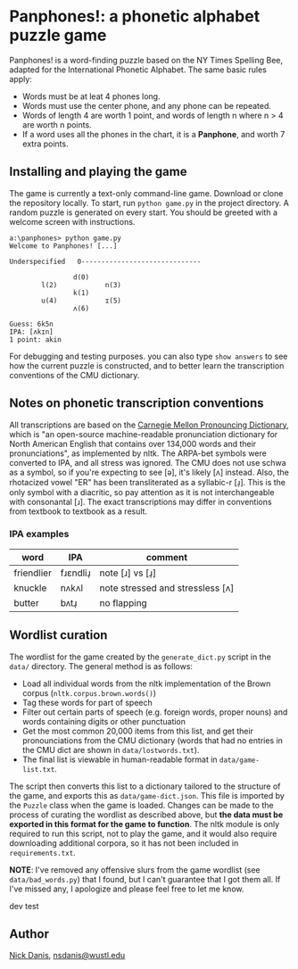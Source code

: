 # Panphones!: a phonetic alphabet puzzle game

Panphones! is a word-finding puzzle based on the NY Times Spelling Bee, adapted for the International Phonetic Alphabet. The same basic rules apply:

* Words must be at leat 4 phones long.
* Words must use the center phone, and any phone can be repeated.
* Words of length 4 are worth 1 point, and words of length n where n > 4 are worth n points.
* If a word uses all the phones in the chart, it is a **Panphone**, and worth 7 extra points.

## Installing and playing the game

The game is currently a text-only command-line game. Download or clone the repository locally. To start, run `python game.py` in the project directory. A random puzzle is generated on every start. You should be greeted with a welcome screen with instructions.

```
a:\panphones> python game.py
Welcome to Panphones! [...]

Underspecified   0------------------------------

                d(0)
        l(2)            n(3)
                k(1)
        u(4)            ɪ(5)
                ʌ(6)

Guess: 6k5n
IPA: [ʌkɪn]
1 point: akin
```

For debugging and testing purposes. you can also type `show answers` to see how the current puzzle is constructed, and to better learn the transcription conventions of the CMU dictionary. 

## Notes on phonetic transcription conventions

All transcriptions are based on the [Carnegie Mellon Pronouncing Dictionary](http://www.speech.cs.cmu.edu/cgi-bin/cmudict), which is "an open-source machine-readable pronunciation dictionary for North American English that contains over 134,000 words and their pronunciations", as implemented by nltk. The ARPA-bet symbols were converted to IPA, and all stress was ignored. The CMU does not use schwa as a symbol, so if you're expecting to see [ə], it's likely [ʌ] instead. Also, the rhotacized vowel "ER" has been transliterated as a syllabic-r [ɹ̩]. This is the only symbol with a diacritic, so pay attention as it is not interchangeable with consonantal [ɹ]. The exact transcriptions may differ in conventions from textbook to textbook as a result.

### IPA examples
| word | IPA | comment |
|---|---|---|
| friendlier | fɹɛndliɹ̩ | note [ɹ] vs [ɹ̩] |
| knuckle | nʌkʌl | note stressed and stressless [ʌ] |
| butter | bʌtɹ̩ | no flapping |

## Wordlist curation

The wordlist for the game created by the `generate_dict.py` script in the `data/` directory. The general method is as follows:

* Load all individual words from the nltk implementation of the Brown corpus (`nltk.corpus.brown.words()`)
* Tag these words for part of speech
* Filter out certain parts of speech (e.g. foreign words, proper nouns) and words containing digits or other punctuation
* Get the most common 20,000 items from this list, and get their pronounciations from the CMU dictionary (words that had no entries in the CMU dict are shown in `data/lostwords.txt`).
* The final list is viewable in human-readable format in `data/game-list.txt`. 

The script then converts this list to a dictionary tailored to the structure of the game, and exports this as `data/game-dict.json`. This file is imported by the `Puzzle` class when the game is loaded. Changes can be made to the process of curating the wordlist as described above, but **the data must be exported in this format for the game to function**. The nltk module is only required to run this script, not to play the game, and it would also require downloading additional corpora, so it has not been included in `requirements.txt`. 

**NOTE**: I've removed any offensive slurs from the game wordlist (see `data/bad_words.py`) that I found, but I can't guarantee that I got them all. If I've missed any, I apologize and please feel free to let me know. 

dev test

## Author

[Nick Danis](https://www.nickdanis.com/), [nsdanis@wustl.edu](mailto:nsdanis@wustl.edu)

